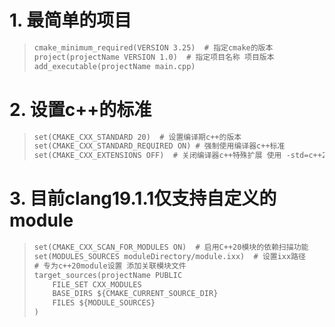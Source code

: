 # 1. 最简单的项目
> ```CMakeLists.txt
> cmake_minimum_required(VERSION 3.25)  # 指定cmake的版本
> project(projectName VERSION 1.0)  # 指定项目名称 项目版本 
> add_executable(projectName main.cpp)
> ```
# 2. 设置c++的标准
> ```CMakeLists.txt
> set(CMAKE_CXX_STANDARD 20)  # 设置编译期c++的版本
> set(CMAKE_CXX_STANDARD_REQUIRED ON) # 强制使用编译器c++标准
> set(CMAKE_CXX_EXTENSIONS OFF)  # 关闭编译器c++特殊扩展 使用 -std=c++20 标志（而不是 -std=gnu++20），禁用 GNU 扩展。
> ```
# 3. 目前clang19.1.1仅支持自定义的module
> ```CMakeLists.txt
> set(CMAKE_CXX_SCAN_FOR_MODULES ON)  # 启用C++20模块的依赖扫描功能
> set(MODULES_SOURCES moduleDirectory/module.ixx)  # 设置ixx路径
> # 专为c++20module设置 添加关联模块文件
> target_sources(projectName PUBLIC
>     FILE_SET CXX_MODULES
>     BASE_DIRS ${CMAKE_CURRENT_SOURCE_DIR}
>     FILES ${MODULE_SOURCES}  
> )
> ```
